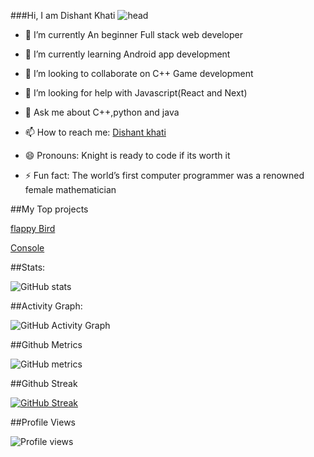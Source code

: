 ###Hi, I am Dishant Khati
![head](https://media0.giphy.com/media/USV0ym3bVWQJJmNu3N/giphy.gif?cid=ecf05e477mwwgcx06e3cz6293bbw49rpmflvt8euw3bx89z9&rid=giphy.gif&ct=g)




- 🔭 I’m currently An beginner Full stack web developer

- 🌱 I’m currently learning Android app development

- 👯 I’m looking to collaborate on C++ Game development

- 🤔 I’m looking for help with Javascript(React and Next)

- 💬 Ask me about C++,python and java

- 📫 How to reach me: [Dishant khati](https://www.linkedin.com/in/dishant-khati-202135217/)

- 😄 Pronouns: Knight is ready to code if its worth it

- ⚡ Fun fact: The world’s first computer programmer was a renowned female mathematician

##My Top projects

[flappy Bird](https://github.com/KNIGHTUNITYDK/KNIGHTUNITYDK/blob/main/FB.cpp)

[Console](https://github.com/KNIGHTUNITYDK/Console)

##Stats:

![GitHub stats](https://github-readme-stats.vercel.app/api?username=KNIGHTUNITYDK&show_icons=true&count_private=true) 

##Activity Graph:

![GitHub Activity Graph](https://activity-graph.herokuapp.com/graph?username=KNIGHTUNITYDK)  

##Github Metrics

![GitHub metrics](https://metrics.lecoq.io/KNIGHTUNITYDK)  

##Github Streak

[![GitHub Streak](https://github-readme-streak-stats.herokuapp.com/?user=KNIGHTUNITYDK&theme=holi-theme)](https://git.io/streak-stats)

##Profile Views

![Profile views](https://gpvc.arturio.dev/KNIGHTUNITYDK)  
